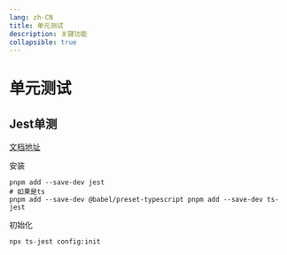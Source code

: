 ```yaml
---
lang: zh-CN
title: 单元测试
description: 关键功能
collapsible: true
---
```

# 单元测试

## Jest单测

[文档地址](https://jestjs.io/docs/)

安装

~~~shell
pnpm add --save-dev jest
# 如果是ts
pnpm add --save-dev @babel/preset-typescript pnpm add --save-dev ts-jest
~~~

初始化

~~~shell
npx ts-jest config:init
~~~







<CommentService/>